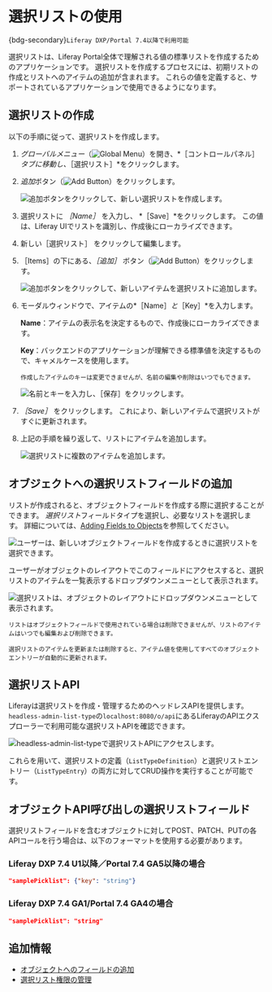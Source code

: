 # 選択リストの使用

{bdg-secondary}`Liferay DXP/Portal 7.4以降で利用可能`

選択リストは、Liferay Portal全体で理解される値の標準リストを作成するためのアプリケーションです。 選択リストを作成するプロセスには、初期リストの作成とリストへのアイテムの追加が含まれます。 これらの値を定義すると、サポートされているアプリケーションで使用できるようになります。

## 選択リストの作成

以下の手順に従って、選択リストを作成します。

1. *グローバルメニュー*（![Global Menu](../../../images/icon-applications-menu.png)）を開き、*［コントロールパネル］*タブに移動し、*［選択リスト］*をクリックします。

1. *追加*ボタン（![Add Button](../../../images/icon-add.png)）をクリックします。

   ![追加ボタンをクリックして、新しい選択リストを作成します。](./using-picklists/images/01.png)

1. 選択リストに *［Name］* を入力し、 *［Save］*をクリックします。 この値は、Liferay UIでリストを識別し、作成後にローカライズできます。

1. 新しい［選択リスト］ をクリックして編集します。

1. ［Items］の下にある、*［追加］* ボタン（![Add Button](../../../images/icon-add.png)）をクリックします。

   ![追加ボタンをクリックして、新しいアイテムを選択リストに追加します。](./using-picklists/images/02.png)

1. モーダルウィンドウで、アイテムの*［Name］*と*［Key］*を入力します。

   **Name**：アイテムの表示名を決定するもので、作成後にローカライズできます。

   **Key**：バックエンドのアプリケーションが理解できる標準値を決定するもので、キャメルケースを使用します。

   ```{note}
   作成したアイテムのキーは変更できませんが、名前の編集や削除はいつでもできます。
   ```

   ![名前とキーを入力し、［保存］をクリックします。](./using-picklists/images/03.png)

1. *［Save］* をクリックします。 これにより、新しいアイテムで選択リストがすぐに更新されます。

1. 上記の手順を繰り返して、リストにアイテムを追加します。

   ![選択リストに複数のアイテムを追加します。](./using-picklists/images/04.png)

## オブジェクトへの選択リストフィールドの追加

リストが作成されると、オブジェクトフィールドを作成する際に選択することができます。 *選択リスト*フィールドタイプを選択し、必要なリストを選択します。 詳細については、[Adding Fields to Objects](../creating-and-managing-objects/adding-fields-to-objects.md)を参照してください。

![ユーザーは、新しいオブジェクトフィールドを作成するときに選択リストを選択できます。](./using-picklists/images/05.png)

ユーザーがオブジェクトのレイアウトでこのフィールドにアクセスすると、選択リストのアイテムを一覧表示するドロップダウンメニューとして表示されます。

![選択リストは、オブジェクトのレイアウトにドロップダウンメニューとして表示されます。](./using-picklists/images/06.png)

```{important}
リストはオブジェクトフィールドで使用されている場合は削除できませんが、リストのアイテムはいつでも編集および削除できます。

選択リストのアイテムを更新または削除すると、アイテム値を使用してすべてのオブジェクトエントリーが自動的に更新されます。
```

## 選択リストAPI

Liferayは選択リストを作成・管理するためのヘッドレスAPIを提供します。 `headless-admin-list-type`の`localhost:8080/o/api`にあるLiferayのAPIエクスプローラーで利用可能な選択リストAPIを確認できます。

![headless-admin-list-typeで選択リストAPIにアクセスします。](./using-picklists/images/07.png)

これらを用いて、選択リストの定義（`ListTypeDefinition`）と選択リストエントリー（`ListTypeEntry`）の両方に対してCRUD操作を実行することが可能です。

## オブジェクトAPI呼び出しの選択リストフィールド

選択リストフィールドを含むオブジェクトに対してPOST、PATCH、PUTの各APIコールを行う場合は、以下のフォーマットを使用する必要があります。

### Liferay DXP 7.4 U1以降／Portal 7.4 GA5以降の場合

```json
"samplePicklist": {"key": "string"}
```

### Liferay DXP 7.4 GA1/Portal 7.4 GA4の場合

```json
"samplePicklist": "string"
```

## 追加情報

* [オブジェクトへのフィールドの追加](../creating-and-managing-objects/adding-fields-to-objects.md)
* [選択リスト権限の管理](./managing-picklist-permissions.md)
